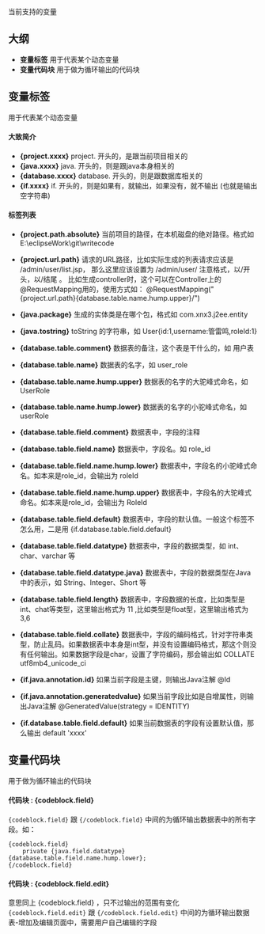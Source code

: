 当前支持的变量

## 大纲
* **变量标签** 用于代表某个动态变量
* **变量代码块** 用于做为循环输出的代码块

## 变量标签
用于代表某个动态变量
#### 大致简介
* **{project.xxxx}** project. 开头的，是跟当前项目相关的
* **{java.xxxx}** java. 开头的，则是跟java本身相关的
* **{database.xxxx}** database. 开头的，则是跟数据库相关的
* **{if.xxxx}** if. 开头的，则是如果有，就输出，如果没有，就不输出 (也就是输出空字符串) 

#### 标签列表
* **{project.path.absolute}** 当前项目的路径，在本机磁盘的绝对路径。格式如 E:\eclipseWork\git\writecode
* **{project.url.path}** 请求的URL路径，比如实际生成的列表请求应该是 /admin/user/list.jsp， 那么这里应该设置为 /admin/user/ 注意格式，以/开头，以/结尾 。 比如生成controller时，这个可以在Controller上的@RequestMapping用的，使用方式如： @RequestMapping("{project.url.path}{database.table.name.hump.upper}/")
  
* **{java.package}** 生成的实体类是在哪个包，格式如 com.xnx3.j2ee.entity  
* **{java.tostring}** toString 的字符串，如 User{id:1,username:管雷鸣,roleId:1}
  
* **{database.table.comment}** 数据表的备注，这个表是干什么的，如 用户表  
* **{database.table.name}** 数据表的名字，如 user_role
* **{database.table.name.hump.upper}** 数据表的名字的大驼峰式命名，如 UserRole 
* **{database.table.name.hump.lower}** 数据表的名字的小驼峰式命名，如 userRole
  
* **{database.table.field.comment}** 数据表中，字段的注释
* **{database.table.field.name}** 数据表中，字段名。如 role_id
* **{database.table.field.name.hump.lower}** 数据表中，字段名的小驼峰式命名。如本来是role_id，会输出为 roleId
* **{database.table.field.name.hump.upper}** 数据表中，字段名的大驼峰式命名。如本来是role_id，会输出为 RoleId
* **{database.table.field.default}** 数据表中，字段的默认值。一般这个标签不怎么用，二是用 {if.database.table.field.default}
* **{database.table.field.datatype}** 数据表中，字段的数据类型，如 int、char、varchar 等
* **{database.table.field.datatype.java}** 数据表中，字段的数据类型在Java中的表示，如 String、Integer、Short 等
* **{database.table.field.length}** 数据表中，字段数据的长度，比如类型是int、chat等类型，这里输出格式为 11 ,比如类型是float型，这里输出格式为 3,6
* **{database.table.field.collate}** 数据表中，字段的编码格式，针对字符串类型，防止乱码。如果数据表中本身是int型，并没有设置编码格式，那这个则没有任何输出。如果数据字段是char，设置了字符编码，那会输出如 COLLATE utf8mb4_unicode_ci
* **{if.java.annotation.id}** 如果当前字段是主键，则输出Java注解 @Id
* **{if.java.annotation.generatedvalue}** 如果当前字段比如是自增属性，则输出Java注解 @GeneratedValue(strategy = IDENTITY)
* **{if.database.table.field.default}** 如果当前数据表的字段有设置默认值，那么输出 default 'xxxx'

## 变量代码块
用于做为循环输出的代码块
#### 代码块 : {codeblock.field}

````{codeblock.field}```` 跟 ````{/codeblock.field}```` 中间的为循环输出数据表中的所有字段。如： 

````
{codeblock.field}
	private {java.field.datatype} {database.table.field.name.hump.lower};
{/codeblock.field}
````

#### 代码块 : {codeblock.field.edit}
意思同上 {codeblock.field} ，只不过输出的范围有变化
````{codeblock.field.edit}```` 跟 ````{/codeblock.field.edit}```` 中间的为循环输出数据表-增加及编辑页面中，需要用户自己编辑的字段

